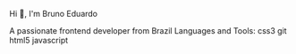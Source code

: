 Hi 👋, I'm Bruno Eduardo

A passionate frontend developer from Brazil
Languages and Tools:
 css3 git html5  javascript
